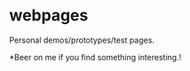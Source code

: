 webpages
========

Personal demos/prototypes/test pages. 

*Beer on me if you find something interesting.!
